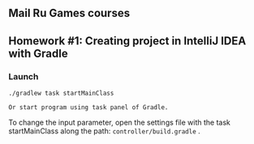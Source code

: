 ## Mail Ru Games courses
## Homework #1: Creating project in IntelliJ IDEA with Gradle
### Launch
```shell
./gradlew task startMainClass
```
`Or start program using task panel of Gradle.`

To change the input parameter, open the settings file with the task startMainClass along the path: `controller/build.gradle` .
